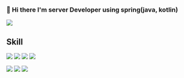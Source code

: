 ### 👋 Hi there I'm server Developer using spring(java, kotlin)

<a href="https://www.notion.so/Choi-Min-Sung-52ec35a207c24b5f890e441dd0ba3c02" target="_blank"><img src="https://img.shields.io/badge/Notion-000000?style=flat&logo=Notion&logoColor=FFFFFF"/></a>

## Skill
<img src="https://img.shields.io/badge/openjdk-437291?style=flat&logo=Java&logoColor=FFFFFF"/></a>
<img src="https://img.shields.io/badge/kotlin-7F52FF?style=flat&logo=Kotlin&logoColor=FFFFFF"/></a>
<img src="https://img.shields.io/badge/python-3776AB?style=flat&logo=Python&logoColor=FFFFFF"/></a>
<img src="https://img.shields.io/badge/cplusplus-00599C?style=flat&logo=C++&logoColor=FFFFFF"/></a>

<img src="https://img.shields.io/badge/spring-6DB33F?style=flat&logo=Spring&logoColor=FFFFFF"/></a>
<img src="https://img.shields.io/badge/flask-000000?style=flat&logo=Flask&logoColor=FFFFFF"/></a>
<img src="https://img.shields.io/badge/mysql-4479A1?style=flat&logo=Mysql&logoColor=FFFFFF"/></a>

<!--
**raccoon-coding/raccoon-c![Uploading notion.svg…]()
oding** is a ✨ _special_ ✨ repository because its `README.md` (this file) appears on your GitHub profile.

Here are some ideas to get you started:

- 🔭 I’m currently working on ...
- 🌱 I’m currently learning ...
- 👯 I’m looking to collaborate on ...
- 🤔 I’m looking for help with ...
- 💬 Ask me about ...
- 📫 How to reach me: ...
- 😄 Pronouns: ...
- ⚡ Fun fact: ...
-->
